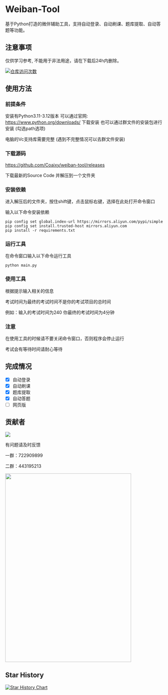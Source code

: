 # Weiban-Tool
基于Python打造的微伴辅助工具，支持自动登录、自动刷课、题库提取、自动答题等功能。

## 注意事项
仅供学习参考, 不能用于非法用途，请在下载后24h内删除。

[![仓库访问次数](https://badges.toozhao.com/badges/01J4X431GX8JJ8F43S0ES0ANXY/green.svg)]( "")

## 使用方法

### 前提条件
安装有Python3.11-3.12版本 可以通过官网: https://www.python.org/downloads/ 下载安装
也可以通过群文件的安装包进行安装 (勾选path选项)

电脑的Vc支持库需要完整 (遇到不完整情况可以去群文件安装)

### 下载源码
https://github.com/Coaixy/weiban-tool/releases 

下载最新的Source Code 并解压到一个文件夹

### 安装依赖

进入解压后的文件夹，按住shift键，点击鼠标右键，选择在此处打开命令窗口

输入以下命令安装依赖

````shell
pip config set global.index-url https://mirrors.aliyun.com/pypi/simple
pip config set install.trusted-host mirrors.aliyun.com
pip install -r requirements.txt
````

### 运行工具

在命令窗口输入以下命令运行工具

````shell
python main.py
````

### 使用工具
根据提示输入相关的信息

考试时间为最终的考试时间不是你的考试项目的总时间

例如：输入的考试时间为240 你最终的考试时间为4分钟

### 注意

在使用工具的时候请不要关闭命令窗口，否则程序会停止运行

考试会有等待时间请耐心等待


## 完成情况
- [x] 自动登录
- [x] 自动刷课
- [x] 题库提取
- [x] 自动答题
- [ ] 网页版

## 贡献者

<img src="https://contrib.rocks/image?repo=coaixy/weiban-tool" />

有问题请及时反馈

一群：722909899

二群：443195213

<img src="https://github.com/Coaixy/weiban-tool/blob/master/QRCODE.JPG" width="400" height="600"  alt=""/>

## Star History

[![Star History Chart](https://api.star-history.com/svg?repos=coaixy/weiban-tool&type=Date)](https://star-history.com/#coaixy/weiban-tool&Date)
